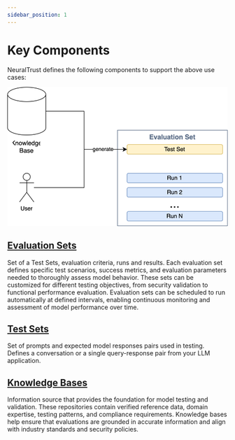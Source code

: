 ```yaml
---
sidebar_position: 1
---
```


# Key Components

NeuralTrust defines the following components to support the above use cases:

![Red Teaming Components](./assets/evaluation-sets-schema.svg)

## [Evaluation Sets](./evaluation-sets.md)
Set of a Test Sets, evaluation criteria, runs and results. Each evaluation set defines specific test scenarios, success metrics, and evaluation parameters needed to thoroughly assess model behavior. These sets can be customized for different testing objectives, from security validation to functional performance evaluation. Evaluation sets can be scheduled to run automatically at defined intervals, enabling continuous monitoring and assessment of model performance over time.

## [Test Sets](./testsets.md)
Set of prompts and expected model responses pairs used in testing. Defines a conversation or a single query-response pair from your LLM application.

## [Knowledge Bases](./knowledge-bases.md)
Information source that provides the foundation for model testing and validation. These repositories contain verified reference data, domain expertise, testing patterns, and compliance requirements. Knowledge bases help ensure that evaluations are grounded in accurate information and align with industry standards and security policies.